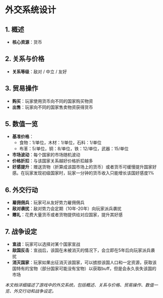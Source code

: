 # 外交系统设计

## 1. 概述
- **核心资源**：货币

## 2. 关系与价格
- **关系等级**：敌对 / 中立 / 友好

## 3. 贸易操作
- **购买**：玩家使用货币向不同的国家购买物资
- **出售**：玩家向不同的国家售卖物资获得货币


## 5. 数值一览
- **基准价格**：
  - 食物：1/单位，木材：1/单位，石料：1/单位
  - 布革：5/单位，铜：8/单位，铁：12/单位，武器：15/单位
- **市场波动**：每个国家的市场随机波动
- **价格折扣**：与该国家关系越好价格折扣越多
- **好感提升**：赠送货物（折算成该国市场上的货币）或者货币可缓慢提升国家好感。在玩家发现初级国家时，玩家一分钟的货币收入只能增长该国好感度1%

## 6. 外交行动
- **雇佣佣兵**：玩家可从友好势力雇佣佣兵
- **敌对袭扰**：敌对势力会定期（10年-20年）向玩家派兵袭扰
- **赠礼**：花费大量货币或者货物提供给对应国家，提升其好感

## 7. 战争设定
- **宣战**：玩家可以选择对某个国家宣战
- **敌国反击**：宣战后，该国在未被消灭的情况下，会立即在5年后向玩家派兵袭扰
- **消灭国家**：玩家如果出征消灭该国家，可以掳掠该国人口和一定资源，获取该国特有的宝物（部分国家可能没有宝物）以获取buff，但是会永久丧失该国的市场

*本文档详细描述了游戏中的外交系统，包括概述、关系与价格、贸易操作、数值一览、外交行动和战争设定。*